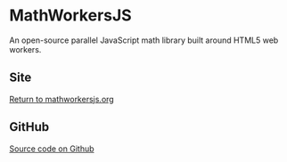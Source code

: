 # MathWorkersJS

An open-source parallel JavaScript math library built around HTML5 web workers.

## Site

[Return to mathworkersjs.org](/)

## GitHub

[Source code on Github](https://github.com/awlange/mathworkers)